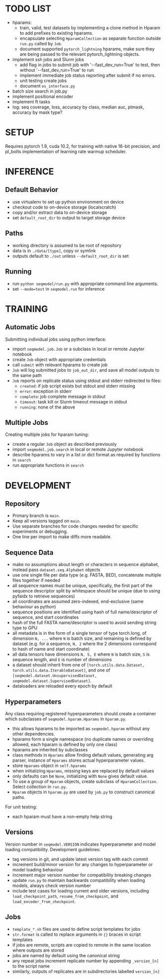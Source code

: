 TODO LIST
=========
- hparams:
    - train, valid, test datasets by implementing a clone method in Hparam to add prefixes to existing hparams.
    - encapsulate selecting `HparamCollection` as separate function outside `run.py` called by `Job`.
    - document supported `pytorch_lightning` hparams, make sure they are being passed to the relevant pytorch_lightning objects.
- implement ssh jobs and Slurm jobs
    - add flag in jobs to submit job with '--fast_dev_run=True' to test, then without '--fast_dev_run=True' to run
    - implement immediate job status reporting after submit
    if no errors.
    - unit testing create jobs
    - document `os_interface.py`
- batch size search in job.py
- implement positional encoder
- implement ft tasks
- log: seq coverage, loss, accuracy by class, median auc, ptmask, accuracy by mask type?


SETUP
=====
Requires pytorch 1.9, cuda 10.2, for training with native 16-bit precision,
and pl_bolts implementation of learning rate warmup scheduler.


INFERENCE
=========

Default Behavior
----------------
- use virtualenv to set up python environment on device
- checkout code to on-device storage (localscratch)
- copy and/or extract data to on-device storage
- set `default_root_dir` to output to target storage device

Paths
-----
- working directory is assumed to be root of repository
- data is in `./data/[type]`, copy or symlink
- outputs default to `./out` unless `--default_root_dir` is set

Running
-------
- run `python seqmodel/run.py` with appropriate command line arguments.
- set `--mode=test` in `seqmodel.run` for inference


TRAINING
========

Automatic Jobs
--------------
Submitting individual jobs using python interface:
- import `seqmodel.job.Job` or a subclass in local or remote Jupyter notebook
- create `Job` object with appropriate credentials
- call `submit` with relevant hparams to create job
- `Job` will log submitted jobs to `job_out_dir`, and save all model outputs to the same path
- `Job` reports on replicate status using stdout and stderr redirected to files:
    - `created`: if job script exists but stdout and stderr missing
    - `error`: exception in stderr
    - `complete`: job complete message in stdout
    - `timeout`: task kill or Slurm timeout message in stdout
    - `running`: none of the above

Multiple Jobs
-------------
Creating multiple jobs for hparam tuning:
- create a regular `Job` object as described previously
- import `seqmodel.job.search` in local or remote Jupyter notebook
- describe hparams to vary in a list or dict format as required by functions in `search`
- run appropriate functions in `search`


DEVELOPMENT
===========


Repository
----------
- Primary branch is `main`.
- Keep all versions tagged on `main`.
- Use separate branches for code changes needed for specific experiments or debugging.
- One line per import to make diffs more readable.

Sequence Data
-------------
- make no assumptions about length or characters in sequence alphabet, instead pass `dataset.seq.Alphabet` objects
- use one single file per data type (e.g. FASTA, BED), concatenate multiple files together if needed
- all sequence names must be unique, specifically, the first part of the sequence descriptor split by whitespace should be unique (due to using pyfaidx to retrieve sequences)
- all coordinates are assumed zero-indexed, end-exclusive (same behaviour as python)
- sequence positions are identified using hash of full name/descriptor of sequence, and start coordinates
- hash of the full FASTA name/descriptor is used to avoid sending string type to GPU
- all metadata is in the form of a single tensor of type torch.long, of dimension `N, ...`  where `N` is batch size, and remaining is defined by dataset (e.g. for a sequence, `N, 2` where the 2 dimensions correspond to hash of name and start coordinate)
- all data tensors have dimensions `N, S, E` where `N` is batch size, `S` is sequence length, and `E` is number of dimensions
- a dataset should inherit from one of `[torch.utils.data.Dataset, torch.utils.data.IterableDataset]`, and one of `[seqmodel.dataset.UnsupervisedDataset, seqmodel.dataset.SupervisedDataset]`.
- dataloaders are reloaded every epoch by default


Hyperparameters
---------------
Any class requiring registered hyperparameters should create a container which subclasses of `seqmodel.hparam.Hparams` in `hparam.py`.
- this allows hparams to be imported as `seqmodel.hparam` without any other dependencies.
- hparams form a single namespace (no duplicate names or overriding allowed, each hparam is defined by only one class)
- hparams are inherited by subclasses
- class methods in `Hparams` allow finding default values, generating arg parser,
instance of `Hparams` stores actual hyperparameter values.
- store `Hparams` object in `self.hparams`
- when initializing `Hparams`, missing keys are replaced by default values
- only defaults can be `None`, initializing with `None` gives default value.
- To use a group of `Hparam` objects, create subclass of `HparamCollection`. Select collection in `run.py`.
- `Hparam` objects in `hparam.py` are used by `job.py` to construct canonical paths.

For unit testing:
- each hparam must have a non-empty help string

Versions
--------
Version number in `seqmodel.VERSION` indicates hyperparameter and model loading compatibility.
Development guidelines:
- tag versions in git, and update latest version tag with each commit
- increment build/minor version for any changes to hyperparameter or model loading behaviour
- increment major version number for compatibility breaking changes
- update `run.py` to maintain backwards compatibility when loading models, always check version number
- include test cases for loading current and older versions, including `load_checkpoint_path`, `resume_from_checkpoint`, and `load_encoder_from_checkpoint`.

Jobs
----
- `template_*.sh` files are used to define script templates for jobs
- `str.format` is called to replace arguments in `{}` braces in script templates
- if jobs are remote, scripts are copied to remote in the same location where outputs are stored
- jobs are named by default using the canonical string
- any repeat jobs increment replicate number by appending `_version_[n]` to the script name
- similarly, outputs of replicates are in subdirectories labelled `version_[n]`
